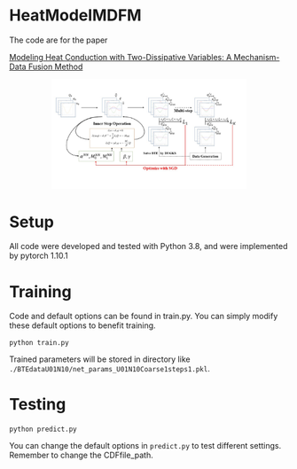# HeatModelMDFM
The code are for the paper

[Modeling Heat Conduction with Two-Dissipative Variables: A Mechanism-Data Fusion Method](https://arxiv.org/abs/2212.11508)

<div  align="center">
<img src="figure/cdfnet.jpg" width = "70%" />
</div>

# Setup

All code were developed and tested with Python 3.8, and were implemented by pytorch 1.10.1

# Training

Code and default options can be found in train.py. You can simply modify these default options to benefit training.  

```
python train.py
```

Trained parameters will be stored in directory like `./BTEdataU01N10/net_params_U01N10Coarse1steps1.pkl`.

# Testing

```
python predict.py
```

You can change the default options in `predict.py` to test different settings. Remember to change the CDFfile_path.
